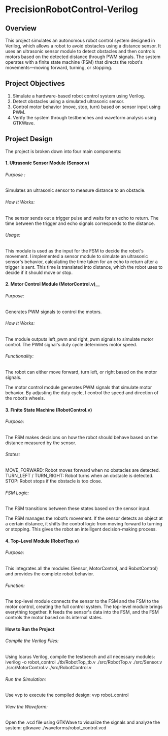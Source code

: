 # PrecisionRobotControl-Verilog

  ## Overview
   This project simulates an autonomous robot control system designed in Verilog, which allows a 
   robot to avoid obstacles using a distance sensor. It uses an ultrasonic sensor module to detect 
   obstacles and then controls motors based on the detected distance through PWM signals. The 
   system operates with a finite state machine (FSM) that directs the robot's movements—moving 
   forward, turning, or stopping.
   
 ## Project Objectives
  1. Simulate a hardware-based robot control system using Verilog.
  2. Detect obstacles using a simulated ultrasonic sensor.
  3. Control motor behavior (move, stop, turn) based on sensor input using PWM.
  4. Verify the system through testbenches and waveform analysis using GTKWave.

## Project Design
The project is broken down into four main components:

   #### 1. Ultrasonic Sensor Module (Sensor.v)
   
  ###### Purpose : 
  Simulates an ultrasonic sensor to measure distance to an obstacle.
  ###### How It Works: 
  The sensor sends out a trigger pulse and waits for an echo to return.  The time between the trigger and echo signals corresponds to the 
  distance.
  ###### Usage:
  This module is used as the input for the FSM to decide the robot's movement.
I implemented a sensor module to simulate an ultrasonic sensor's behavior, calculating the time taken for an echo to return after a trigger is sent. This time is translated 
into distance, which the robot uses to decide if it should move or stop.
       
  #### 2. Motor Control Module (MotorControl.v)__
  ###### Purpose: 
  Generates PWM signals to control the motors.
  ###### How It Works:
  The module outputs left_pwm and right_pwm signals to simulate motor control. The PWM signal's duty cycle determines motor speed.
  ###### Functionality: 
  The robot can either move forward, turn left, or right based on the motor signals.
         
The motor control module generates PWM signals that simulate motor behavior. By adjusting the duty cycle, I control the speed and direction of the robot’s wheels.
         
  #### 3. Finite State Machine (RobotControl.v)
  ###### Purpose: 
  The FSM makes decisions on how the robot should behave based on the distance measured by the sensor.
  ###### States:
  MOVE_FORWARD: Robot moves forward when no obstacles are detected.
  TURN_LEFT / TURN_RIGHT: Robot turns when an obstacle is detected.
  STOP: Robot stops if the obstacle is too close.
  ###### FSM Logic: 
  The FSM transitions between these states based on the sensor input.
         
The FSM manages the robot’s movement. If the sensor detects an object at a certain distance, it shifts the control logic from moving forward to turning or stopping. This 
gives the robot an intelligent decision-making process.

#### 4. Top-Level Module (RobotTop.v)
###### Purpose: 
This integrates all the modules (Sensor, MotorControl, and RobotControl) and provides the complete robot behavior.
###### Function: 
The top-level module connects the sensor to the FSM and the FSM to the motor control, creating the full control system.
The top-level module brings everything together. It feeds the sensor's data into the FSM, and the FSM controls the motor based on its internal states.

#### How to Run the Project
###### Compile the Verilog Files: 
Using Icarus Verilog, compile the testbench and all necessary modules:
            iverilog -o robot_control ./tb/RobotTop_tb.v ./src/RobotTop.v ./src/Sensor.v 
            ./src/MotorControl.v ./src/RobotControl.v
###### Run the Simulation:
Use vvp to execute the compiled design:
             vvp robot_control
###### View the Waveform:
Open the .vcd file using GTKWave to visualize the signals and analyze the system:
                     gtkwave ./waveforms/robot_control.vcd

                   

       
    






